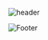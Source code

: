 ![header](https://capsule-render.vercel.app/api?type=rect&color=1171ab&height=200&section=header&text=InQ-InQ-InQ-InQ-InQ&fontSize=50&fontColor=FFD700)

![Footer](https://capsule-render.vercel.app/api?type=rect&color=1171ab&height=200&section=footer)
